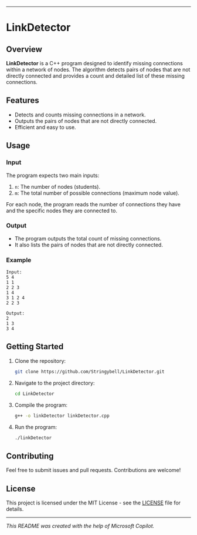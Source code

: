 
---

# LinkDetector

## Overview

**LinkDetector** is a C++ program designed to identify missing connections within a network of nodes. The algorithm detects pairs of nodes that are not directly connected and provides a count and detailed list of these missing connections.

## Features

- Detects and counts missing connections in a network.
- Outputs the pairs of nodes that are not directly connected.
- Efficient and easy to use.

## Usage

### Input

The program expects two main inputs:
1. `n`: The number of nodes (students).
2. `m`: The total number of possible connections (maximum node value).

For each node, the program reads the number of connections they have and the specific nodes they are connected to.

### Output

- The program outputs the total count of missing connections.
- It also lists the pairs of nodes that are not directly connected.

### Example

```
Input:
5 4
1 1
2 2 3
1 4
3 1 2 4
2 2 3

Output:
2
1 3
3 4
```




## Getting Started

1. Clone the repository:
    ```sh
    git clone https://github.com/Stringybell/LinkDetector.git
    ```
2. Navigate to the project directory:
    ```sh
    cd LinkDetector
    ```
3. Compile the program:
    ```sh
    g++ -o linkDetector linkDetector.cpp
    ```
4. Run the program:
    ```sh
    ./linkDetector
    ```

## Contributing

Feel free to submit issues and pull requests. Contributions are welcome!

## License

This project is licensed under the MIT License - see the [LICENSE](https://en.wikipedia.org/wiki/MIT_License) file for details.

---

*This README was created with the help of Microsoft Copilot.*
